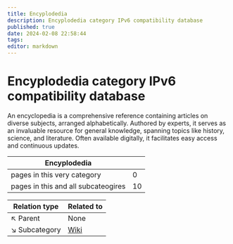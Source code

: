 ```yaml
---
title: Encyplodedia
description: Encyplodedia category IPv6 compatibility database
published: true
date: 2024-02-08 22:58:44 
tags:
editor: markdown
---
```


# Encyplodedia category IPv6 compatibility database


An encyclopedia is a comprehensive reference containing articles on diverse subjects, arranged alphabetically. Authored by experts, it serves as an invaluable resource for general knowledge, spanning topics like history, science, and literature. Often available digitally, it facilitates easy access and continuous updates.


| Encyplodedia   |   |
| - | - |
| pages in this very category | 0 |
| pages in this and all subcateogires | 10 |

| Relation type | Related to |
| - | - |
| :arrow_upper_left: Parent | None |
| :arrow_lower_right: Subcategory |[Wiki](./Encyplodedia/Wiki) |
